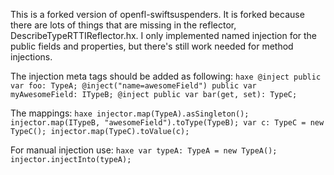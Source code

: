 This is a forked version of openfl-swiftsuspenders. It is forked because there are lots of things that are missing in the reflector, DescribeTypeRTTIReflector.hx. I only implemented named injection for the public fields and properties, but there's still work needed for method injections.

The injection meta tags should be added as following:
		``` haxe
		@inject public var foo: TypeA;
		@inject("name=awesomeField") public var myAwesomeField: ITypeB;
		@inject public var bar(get, set): TypeC;
		```

The mappings:
		``` haxe
		injector.map(TypeA).asSingleton();
		injector.map(ITypeB, "awesomeField").toType(TypeB);
		var c: TypeC = new TypeC();
		injector.map(TypeC).toValue(c);
		```

For manual injection use: 
		``` haxe
		var typeA: TypeA = new TypeA();
		injector.injectInto(typeA);
		```
